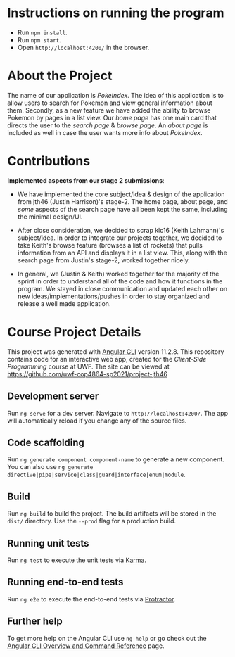 # Instructions on running the program

- Run `npm install`.
- Run `npm start`.
- Open `http://localhost:4200/` in the browser.

# About the Project

The name of our application is _PokeIndex_. The idea of this application is to allow users to search for Pokemon and view general information about them. Secondly, as a new feature we have added the ability to browse Pokemon by pages in a list view. Our _home page_ has one main card that directs the user to the _search page_ & _browse page_. An _about page_ is included as well in case the user wants more info about _PokeIndex_.

# Contributions

**Implemented aspects from our stage 2 submissions**:

- We have implemented the core subject/idea & design of the application from jth46 (Justin Harrison)'s stage-2. The home page, about page, and _some_ aspects of the search page have all been kept the same, including the minimal design/UI.

- After close consideration, we decided to scrap klc16 (Keith Lahmann)'s subject/idea. In order to integrate our projects together, we decided to take Keith's browse feature (browses a list of rockets) that pulls information from an API and displays it in a list view. This, along with the search page from Justin's stage-2, worked together nicely.

- In general, we (Justin & Keith) worked together for the majority of the sprint in order to understand all of the code and how it functions in the program. We stayed in close communication and updated each other on new ideas/implementations/pushes in order to stay organized and release a well made application.

# Course Project Details

This project was generated with [Angular CLI](https://github.com/angular/angular-cli) version 11.2.8.
This repository contains code for an interactive web app, created for the _Client-Side Programming_ course at UWF.
The site can be viewed at <https://github.com/uwf-cop4864-sp2021/project-jth46>

## Development server

Run `ng serve` for a dev server. Navigate to `http://localhost:4200/`. The app will automatically reload if you change any of the source files.

## Code scaffolding

Run `ng generate component component-name` to generate a new component. You can also use `ng generate directive|pipe|service|class|guard|interface|enum|module`.

## Build

Run `ng build` to build the project. The build artifacts will be stored in the `dist/` directory. Use the `--prod` flag for a production build.

## Running unit tests

Run `ng test` to execute the unit tests via [Karma](https://karma-runner.github.io).

## Running end-to-end tests

Run `ng e2e` to execute the end-to-end tests via [Protractor](http://www.protractortest.org/).

## Further help

To get more help on the Angular CLI use `ng help` or go check out the [Angular CLI Overview and Command Reference](https://angular.io/cli) page.

